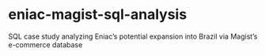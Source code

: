 # eniac-magist-sql-analysis
SQL case study analyzing Eniac’s potential expansion into Brazil via Magist’s e-commerce database

